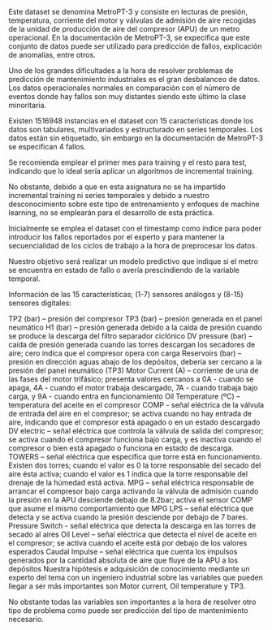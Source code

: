 Este dataset se denomina MetroPT-3 y consiste en lecturas de presión, temperatura, corriente del motor y válvulas de admisión de aire recogidas de la unidad de producción de aire del compresor (APU) de un metro operacional. En la documentación de MetroPT-3, se expecifica que este conjunto de datos puede ser utilizado para predicción de fallos, explicación de anomalías, entre otros.

Uno de los grandes dificultades a la hora de resolver problemas de predicción de mantenimiento industriales es el gran desbalanceo de datos. Los datos operacionales normales en comparación con el número de eventos donde hay fallos son muy distantes siendo este último la clase minoritaria.

Existen 1516948 instancias en el dataset con 15 características donde los datos son tabulares, multivariados y estructurado en series temporales. Los datos están sin etiquetado, sin embargo en la documentación de MetroPT-3 se especifican 4 fallos.

Se recomienda emplear el primer mes para training y el resto para test, indicando que lo ideal sería aplicar un algoritmos de incremental training.

No obstante, debido a que en esta asignatura no se ha impartido incremental training ni series temporales y debido a nuestro desconocimiento sobre este tipo de entrenamiento y enfoques de machine learning, no se emplearán para el desarrollo de esta práctica.

Inicialmente se emplea el dataset con el timestamp como índice para poder introducir los fallos reportados por el experto y para mantener la secuencialidad de los ciclos de trabajo a la hora de preprocesar los datos.

Nuestro objetivo será realizar un modelo predictivo que indique si el metro se encuentra en estado de fallo o avería prescindiendo de la variable temporal.

Información de las 15 características; (1-7) sensores análogos y (8-15) sensores digitales:

TP2 (bar) – presión del compresor
TP3 (bar) – presión generada en el panel neumático
H1 (bar) – presión generada debido a la caída de presión cuando se produce la descarga del filtro separador ciclónico
DV pressure (bar) – caída de presión generada cuando las torres descargan los secadores de aire; cero indica que el compresor opera con carga
Reservoirs (bar) – presión en dirección aguas abajo de los depósitos, debería ser cercano a la presión del panel neumático (TP3)
Motor Current (A) – corriente de una de las fases del motor trifásico; presenta valores cercanos a 0A - cuando se apaga, 4A - cuando el motor trabaja descargado, 7A - cuando trabaja bajo carga, y 9A - cuando entra en funcionamiento
Oil Temperature (ºC) – temperatura del aceite en el compresor
COMP - señal eléctrica de la válvula de entrada del aire en el compresor; se activa cuando no hay entrada de aire, indicando que el compresor está apagado o en un estado descargado
DV electric – señal eléctrica que controla la válvula de salida del compresor; se activa cuando el compresor funciona bajo carga, y es inactiva cuando el compresor o bien está apagado o funciona en estado de descarga.
TOWERS – señal eléctrica que especifica que torre está en funcionamiento. Existen dos torres; cuando el valor es 0 la torre responsable del secado del aire ésta activa; cuando el valor es 1 indica que la torre responsable del drenaje de la húmedad está activa.
MPG – señal eléctrica responsable de arrancar el compresor bajo carga activando la válvula de admisión cuando la presión en la APU desciende debajo de 8.2bar; activa el sensor COMP que asume el mismo comportamiento que MPG
LPS – señal eléctrica que detecta y se activa cuando la presión desciende por debajo de 7 bares.
Pressure Switch - señal eléctrica que detecta la descarga en las torres de secado al aires
Oil Level – señal eléctrica que detecta el nivel de aceite en el compresor; se activa cuando el aceite está por debajo de los valores esperados
Caudal Impulse – señal eléctrica que cuenta los impulsos generados por la cantidad absoluta de aire que fluye de la APU a los depósitos
Nuestra hipótesis e adquisición de conocimiento mediante un experto del tema con un ingeniero industrial sobre las variables que pueden llegar a ser más importantes son Motor current, Oil temperature y TP3.

No obstante todas las variables son importantes a la hora de resolver otro tipo de problema como puede ser predicción del tipo de mantenimiento necesario.